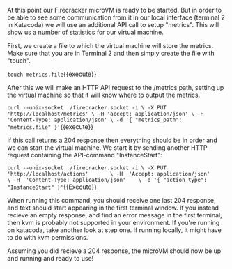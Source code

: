 At this point our Firecracker microVM is ready to be started. But in order to be able to see some communication from it in our local interface (terminal 2 in Katacoda) we will use an additional API call to setup "metrics". This will show us a number of statistics for our virtual machine.

First, we create a file to which the virtual machine will store the metrics. Make sure that you are in Terminal 2 and then simply create the file with "touch".

`touch metrics.file`{{execute}}

After this we will make an HTTP API request to the /metrics path, setting up the virtual machine so that it will know where to output the metrics. 

`curl --unix-socket ./firecracker.socket -i \
    -X PUT 'http://localhost/metrics' \
    -H 'accept: application/json' \
    -H 'Content-Type: application/json' \
    -d '{
             "metrics_path": "metrics.file"
    }'`{{execute}}

If this call returns a 204 response then everything should be in order and we can start the virtual machine. We start it by sending another HTTP request containing the API-command "InstanceStart":

`curl --unix-socket ./firecracker.socket -i \
  -X PUT 'http://localhost/actions'       \
  -H  'Accept: application/json'          \
  -H  'Content-Type: application/json'    \
  -d '{
      "action_type": "InstanceStart"
   }'`{{Execute}}

When running this command, you should receive one last 204 response, and text should start appearing in the first terminal window. If you instead recieve an empty response, and find an error message in the first terminal, then kvm is probably not supported in your environment. If you're running on katacoda, take another look at step one. If running locally, it might have to do with kvm permissions. 

Assuming you did recieve a 204 response, the microVM should now be up and running and ready to use!